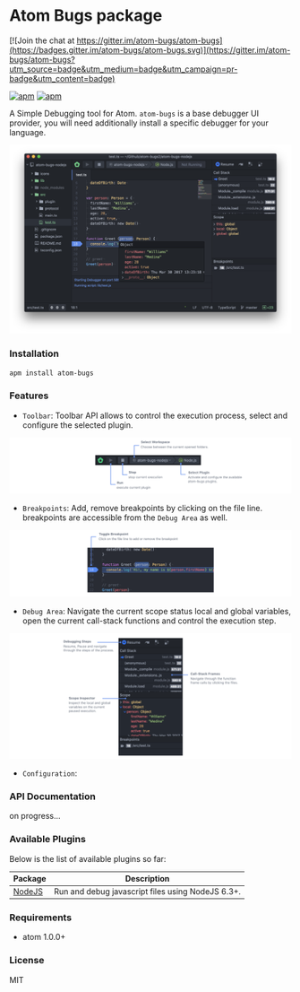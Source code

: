 # Atom Bugs package

[![Join the chat at https://gitter.im/atom-bugs/atom-bugs](https://badges.gitter.im/atom-bugs/atom-bugs.svg)](https://gitter.im/atom-bugs/atom-bugs?utm_source=badge&utm_medium=badge&utm_campaign=pr-badge&utm_content=badge)

[![apm](https://img.shields.io/apm/v/atom-bugs.svg?style=flat-square)](https://atom.io/packages/atom-bugs)
[![apm](https://img.shields.io/apm/l/atom-bugs.svg?style=flat-square)](https://github.com/willyelm/atom-bug/blob/master/LICENSE.md)

A Simple Debugging tool for Atom. `atom-bugs` is a base debugger UI provider, you will need  additionally install a specific debugger for your language.

![preview](https://raw.githubusercontent.com/atom-bugs/atom-bugs/master/assets/preview.png)

### Installation

```
apm install atom-bugs
```

### Features

- `Toolbar`: Toolbar API allows to control the execution process, select and configure the selected plugin.

![feature](https://raw.githubusercontent.com/atom-bugs/atom-bugs/master/assets/toolbar-preview.png)

- `Breakpoints`: Add, remove breakpoints by clicking on the file line. breakpoints are accessible from the `Debug Area` as well.

![feature](https://raw.githubusercontent.com/atom-bugs/atom-bugs/master/assets/breakpoint-preview.png)

- `Debug Area`: Navigate the current scope status local and global variables, open the current call-stack functions and control the execution step.

![feature](https://raw.githubusercontent.com/atom-bugs/atom-bugs/master/assets/debug-area-preview.png)

- `Configuration`:

### API Documentation

on progress...

### Available Plugins

Below is the list of available plugins so far:

Package|Description
---|---
[NodeJS](https://atom.io/packages/atom-bugs-nodejs)|Run and debug javascript files using NodeJS 6.3+.

### Requirements
- atom 1.0.0+

### License

MIT
